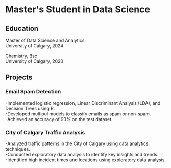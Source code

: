 # Master's Student in Data Science 

## Education 
Master of Data Science and Analytics \
University of Calgary, 2024

Chemistry, Bsc \
University of Calgary, 2020

## Projects 

### Email Spam Detection 
-Implemented logistic regression, Linear Discriminant Analysis (LDA), and Decision Trees using R.\
-Developed multipul models to classify emails as spam or non-spam.\
-Achieved an accuracy of 93% on the test dataset.

### City of Calgary Traffic Analysis 
-Analyzed traffic patterns in the City of Calgary using data analytics techniques.\
-Conducted exploratory data analysis to identify key insights and trends.\
-Identified high incident times and locations using exploratory data analysis.
